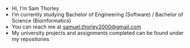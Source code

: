 - Hi, I’m Sam Thorley
- I’m currently studying Bachelor of Engineering (Software) / Bachelor of Science (Bioinformatics)
- You can reach me at samuel.thorley2000@gmail.com
- My university projects and assignments completed can be found under my repositories

<!---
samman375/samman375 is a ✨ special ✨ repository because its `README.md` (this file) appears on your GitHub profile.
You can click the Preview link to take a look at your changes.
--->
